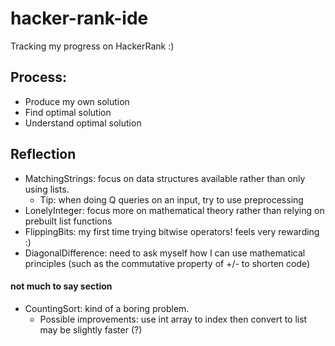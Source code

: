 # hacker-rank-ide
Tracking my progress on HackerRank :)

## Process:
 - Produce my own solution
 - Find optimal solution
 - Understand optimal solution 

## Reflection

 - MatchingStrings: focus on data structures available rather than only using lists.
   - Tip: when doing Q queries on an input, try to use preprocessing
 - LonelyInteger: focus more on mathematical theory rather than relying on prebuilt list functions
 - FlippingBits: my first time trying bitwise operators! feels very rewarding :)
 - DiagonalDifference: need to ask myself how I can use mathematical principles (such as the commutative property of +/- to shorten code)

#### not much to say section
 - CountingSort: kind of a boring problem. 
   - Possible improvements: use int array to index then convert to list may be slightly faster (?)

